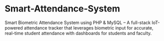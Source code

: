# Smart-Attendance-System
Smart Biometric Attendance System using PHP &amp; MySQL – A full-stack IoT-powered attendance tracker that leverages biometric input for accurate, real-time student attendance with dashboards for students and faculty.
